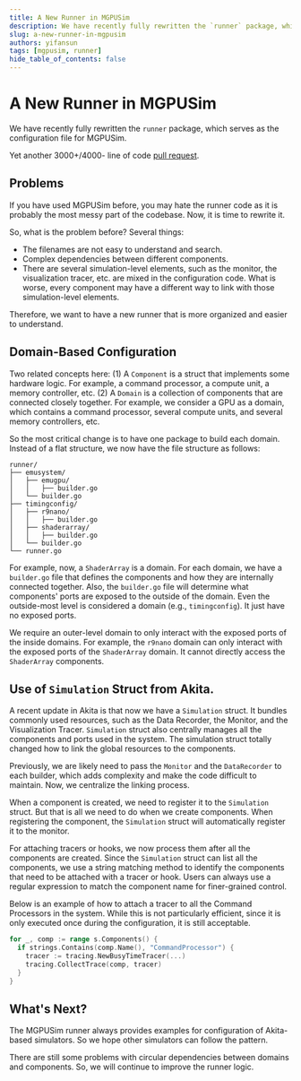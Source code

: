 ```yaml
---
title: A New Runner in MGPUSim
description: We have recently fully rewritten the `runner` package, which serves as the configuration file for MGPUSim.
slug: a-new-runner-in-mgpusim
authors: yifansun
tags: [mgpusim, runner]
hide_table_of_contents: false
---
```


# A New Runner in MGPUSim

We have recently fully rewritten the `runner` package, which serves as the configuration file for MGPUSim.

<!-- truncate -->

Yet another 3000+/4000- line of code [pull request](https://github.com/sarchlab/mgpusim/pull/173).

## Problems

If you have used MGPUSim before, you may hate the runner code as it is probably the most messy part of the codebase. Now, it is time to rewrite it. 

So, what is the problem before? Several things: 

* The filenames are not easy to understand and search.
* Complex dependencies between different components. 
* There are several simulation-level elements, such as the monitor, the visualization tracer, etc. are mixed in the configuration code. What is worse, every component may have a different way to link with those simulation-level elements.

Therefore, we want to have a new runner that is more organized and easier to understand. 

## Domain-Based Configuration

Two related concepts here: (1) A `Component` is a struct that implements some hardware logic. For example, a command processor, a compute unit, a memory controller, etc. (2) A `Domain` is a collection of components that are connected closely together. For example, we consider a GPU as a domain, which contains a command processor, several compute units, and several memory controllers, etc. 

So the most critical change is to have one package to build each domain. Instead of a flat structure, we now have the file structure as follows:

```
runner/
├── emusystem/
│   ├── emugpu/
│   │   ├── builder.go
│   └── builder.go
├── timingconfig/
│   ├── r9nano/
│   │   ├── builder.go
│   ├── shaderarray/
│   │   ├── builder.go
│   └── builder.go
└── runner.go
```

For example, now, a `ShaderArray` is a domain. For each domain, we have a `builder.go` file that defines the components and how they are internally connected together. Also, the `builder.go` file will determine what components' ports are exposed to the outside of the domain. Even the outside-most level is considered a domain (e.g., `timingconfig`). It just have no exposed ports.

We require an outer-level domain to only interact with the exposed ports of the inside domains. For example, the `r9nano` domain can only interact with the exposed ports of the `ShaderArray` domain. It cannot directly access the `ShaderArray` components.

## Use of `Simulation` Struct from Akita. 

A recent update in Akita is that now we have a `Simulation` struct. It bundles commonly used resources, such as the Data Recorder, the Monitor, and the Visualization Tracer. `Simulation` struct also centrally manages all the components and ports used in the system. The simulation struct totally changed how to link the global resources to the components. 

Previously, we are likely need to pass the `Monitor` and the `DataRecorder` to each builder, which adds complexity and make the code difficult to maintain. Now, we centralize the linking process. 

When a component is created, we need to register it to the `Simulation` struct. But that is all we need to do when we create components. When registering the component, the `Simulation` struct will automatically register it to the monitor. 

For attaching tracers or hooks, we now process them after all the components are created. Since the `Simulation` struct can list all the components, we use a string matching method to identify the components that need to be attached with a tracer or hook. Users can always use a regular expression to match the component name for finer-grained control. 

Below is an example of how to attach a tracer to all the Command Processors in the system. While this is not particularly efficient, since it is only executed once during the configuration, it is still acceptable. 

```go
for _, comp := range s.Components() {
  if strings.Contains(comp.Name(), "CommandProcessor") {
    tracer := tracing.NewBusyTimeTracer(...)
    tracing.CollectTrace(comp, tracer)
  }
}
```

## What's Next?

The MGPUSim runner always provides examples for configuration of Akita-based simulators. So we hope other simulators can follow the pattern. 

There are still some problems with circular dependencies between domains and components. So, we will continue to improve the runner logic. 